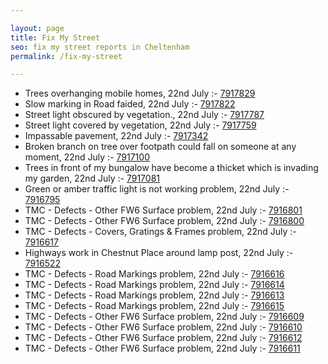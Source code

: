 ```yaml
---

layout: page
title: Fix My Street
seo: fix my street reports in Cheltenham
permalink: /fix-my-street

---
```


<!-- fix_marker starts -->

- Trees overhanging mobile homes, 22nd July :- [7917829](https://www.fixmystreet.com/report/7917829)
- Slow marking in Road faided, 22nd July :- [7917822](https://www.fixmystreet.com/report/7917822)
- Street light obscured by vegetation., 22nd July :- [7917787](https://www.fixmystreet.com/report/7917787)
- Street light covered by vegetation, 22nd July :- [7917759](https://www.fixmystreet.com/report/7917759)
- Impassable pavement, 22nd July :- [7917342](https://www.fixmystreet.com/report/7917342)
- Broken branch on tree over footpath could fall on someone at any moment, 22nd July :- [7917100](https://www.fixmystreet.com/report/7917100)
- Trees in front of my bungalow have become a thicket which is invading my garden, 22nd July :- [7917081](https://www.fixmystreet.com/report/7917081)
- Green or amber traffic light is not working problem, 22nd July :- [7916795](https://www.fixmystreet.com/report/7916795)
- TMC - Defects - Other FW6  Surface problem, 22nd July :- [7916801](https://www.fixmystreet.com/report/7916801)
- TMC - Defects - Other FW6  Surface problem, 22nd July :- [7916800](https://www.fixmystreet.com/report/7916800)
- TMC - Defects - Covers, Gratings & Frames problem, 22nd July :- [7916617](https://www.fixmystreet.com/report/7916617)
- Highways work in Chestnut Place around lamp post, 22nd July :- [7916522](https://www.fixmystreet.com/report/7916522)
- TMC - Defects - Road Markings problem, 22nd July :- [7916616](https://www.fixmystreet.com/report/7916616)
- TMC - Defects - Road Markings problem, 22nd July :- [7916614](https://www.fixmystreet.com/report/7916614)
- TMC - Defects - Road Markings problem, 22nd July :- [7916613](https://www.fixmystreet.com/report/7916613)
- TMC - Defects - Road Markings problem, 22nd July :- [7916615](https://www.fixmystreet.com/report/7916615)
- TMC - Defects - Other FW6  Surface problem, 22nd July :- [7916609](https://www.fixmystreet.com/report/7916609)
- TMC - Defects - Other FW6  Surface problem, 22nd July :- [7916610](https://www.fixmystreet.com/report/7916610)
- TMC - Defects - Other FW6  Surface problem, 22nd July :- [7916612](https://www.fixmystreet.com/report/7916612)
- TMC - Defects - Other FW6  Surface problem, 22nd July :- [7916611](https://www.fixmystreet.com/report/7916611)

<!-- fix_marker ends -->